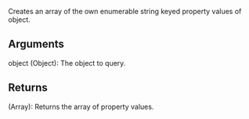 Creates an array of the own enumerable string keyed property values of object.


## Arguments
object (Object): The object to query.


## Returns
(Array): Returns the array of property values.
